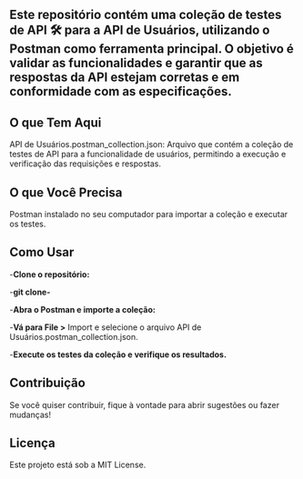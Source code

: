## Este repositório contém uma coleção de testes de API 🛠️ para a API de Usuários, utilizando o Postman como ferramenta principal. O objetivo é validar as funcionalidades e garantir que as respostas da API estejam corretas e em conformidade com as especificações.

## O que Tem Aqui
API de Usuários.postman_collection.json: Arquivo que contém a coleção de testes de API para a funcionalidade de usuários, permitindo a execução e verificação das requisições e respostas.

## O que Você Precisa
Postman instalado no seu computador para importar a coleção e executar os testes.

## Como Usar
-**Clone o repositório:**

-**git clone-** 

-**Abra o Postman e importe a coleção:**

-**Vá para File >** Import e selecione o arquivo API de Usuários.postman_collection.json.

-**Execute os testes da coleção e verifique os resultados.**

## Contribuição
Se você quiser contribuir, fique à vontade para abrir sugestões ou fazer mudanças!

## Licença
Este projeto está sob a MIT License.
